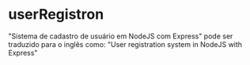 # userRegistron
"Sistema de cadastro de usuário em NodeJS com Express" pode ser traduzido para o inglês como:  "User registration system in NodeJS with Express"
